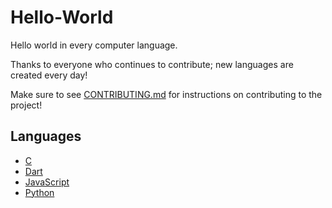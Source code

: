 # Hello-World
Hello world in every computer language.

Thanks to everyone who continues to contribute; new languages are created every day!

Make sure to see [CONTRIBUTING.md](/CONTRIBUTING.md) for instructions on contributing to the project!

## Languages

* [C](/C.c)
* [Dart](/Dart.dart)
* [JavaScript](/Javascript.js)
* [Python](/Python.py)

